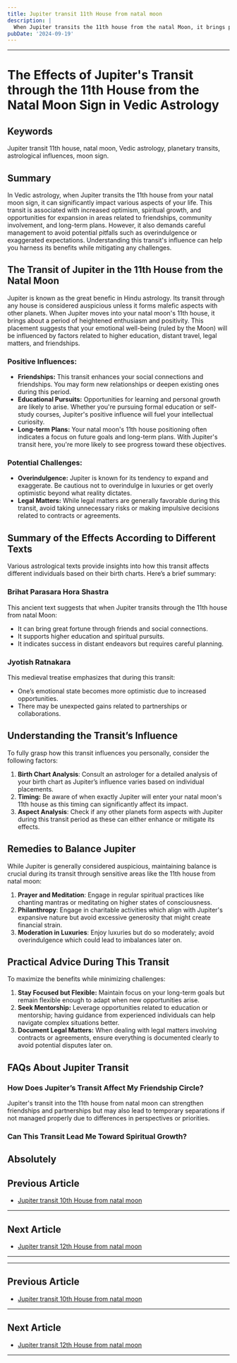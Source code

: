 ```yaml
---
title: Jupiter transit 11th House from natal moon
description: |
  When Jupiter transits the 11th house from the natal Moon, it brings positive outcomes such as financial gains, success, and overall happiness. The individual may experience a highly favorable period marked by prosperity, fulfillment of desires, and strong social relationships.
pubDate: '2024-09-19'
---
```


---

# The Effects of Jupiter's Transit through the 11th House from the Natal Moon Sign in Vedic Astrology

## Keywords
Jupiter transit 11th house, natal moon, Vedic astrology, planetary transits, astrological influences, moon sign.

## Summary
In Vedic astrology, when Jupiter transits the 11th house from your natal moon sign, it can significantly impact various aspects of your life. This transit is associated with increased optimism, spiritual growth, and opportunities for expansion in areas related to friendships, community involvement, and long-term plans. However, it also demands careful management to avoid potential pitfalls such as overindulgence or exaggerated expectations. Understanding this transit's influence can help you harness its benefits while mitigating any challenges.

## The Transit of Jupiter in the 11th House from the Natal Moon

Jupiter is known as the great benefic in Hindu astrology. Its transit through any house is considered auspicious unless it forms malefic aspects with other planets. When Jupiter moves into your natal moon's 11th house, it brings about a period of heightened enthusiasm and positivity. This placement suggests that your emotional well-being (ruled by the Moon) will be influenced by factors related to higher education, distant travel, legal matters, and friendships.

### Positive Influences:
- **Friendships:** This transit enhances your social connections and friendships. You may form new relationships or deepen existing ones during this period.
- **Educational Pursuits:** Opportunities for learning and personal growth are likely to arise. Whether you're pursuing formal education or self-study courses, Jupiter's positive influence will fuel your intellectual curiosity.
- **Long-term Plans:** Your natal moon's 11th house positioning often indicates a focus on future goals and long-term plans. With Jupiter's transit here, you're more likely to see progress toward these objectives.

### Potential Challenges:
- **Overindulgence:** Jupiter is known for its tendency to expand and exaggerate. Be cautious not to overindulge in luxuries or get overly optimistic beyond what reality dictates.
- **Legal Matters:** While legal matters are generally favorable during this transit, avoid taking unnecessary risks or making impulsive decisions related to contracts or agreements.

## Summary of the Effects According to Different Texts

Various astrological texts provide insights into how this transit affects different individuals based on their birth charts. Here’s a brief summary:

### Brihat Parasara Hora Shastra
This ancient text suggests that when Jupiter transits through the 11th house from natal Moon:
- It can bring great fortune through friends and social connections.
- It supports higher education and spiritual pursuits.
- It indicates success in distant endeavors but requires careful planning.

### Jyotish Ratnakara
This medieval treatise emphasizes that during this transit:
- One’s emotional state becomes more optimistic due to increased opportunities.
- There may be unexpected gains related to partnerships or collaborations.

## Understanding the Transit’s Influence

To fully grasp how this transit influences you personally, consider the following factors:
1. **Birth Chart Analysis**: Consult an astrologer for a detailed analysis of your birth chart as Jupiter’s influence varies based on individual placements.
2. **Timing:** Be aware of when exactly Jupiter will enter your natal moon's 11th house as this timing can significantly affect its impact.
3. **Aspect Analysis**: Check if any other planets form aspects with Jupiter during this transit period as these can either enhance or mitigate its effects.

## Remedies to Balance Jupiter

While Jupiter is generally considered auspicious, maintaining balance is crucial during its transit through sensitive areas like the 11th house from natal moon:

1. **Prayer and Meditation**: Engage in regular spiritual practices like chanting mantras or meditating on higher states of consciousness.
2. **Philanthropy**: Engage in charitable activities which align with Jupiter's expansive nature but avoid excessive generosity that might create financial strain.
3. **Moderation in Luxuries**: Enjoy luxuries but do so moderately; avoid overindulgence which could lead to imbalances later on.

## Practical Advice During This Transit

To maximize the benefits while minimizing challenges:
1. **Stay Focused but Flexible:** Maintain focus on your long-term goals but remain flexible enough to adapt when new opportunities arise.
2. **Seek Mentorship:** Leverage opportunities related to education or mentorship; having guidance from experienced individuals can help navigate complex situations better.
3. **Document Legal Matters:** When dealing with legal matters involving contracts or agreements, ensure everything is documented clearly to avoid potential disputes later on.

## FAQs About Jupiter Transit

### How Does Jupiter’s Transit Affect My Friendship Circle?
Jupiter's transit into the 11th house from natal moon can strengthen friendships and partnerships but may also lead to temporary separations if not managed properly due to differences in perspectives or priorities.

### Can This Transit Lead Me Toward Spiritual Growth?
Absolutely
---

## Previous Article
- [Jupiter transit 10th House from natal moon](200510_Jupiter_transit_10th_House_from_natal_moon.md)

---

## Next Article
- [Jupiter transit 12th House from natal moon](200512_Jupiter_transit_12th_House_from_natal_moon.md)

---
---

## Previous Article
- [Jupiter transit 10th House from natal moon](200510_Jupiter_transit_10th_House_from_natal_moon.md)

---

## Next Article
- [Jupiter transit 12th House from natal moon](200512_Jupiter_transit_12th_House_from_natal_moon.md)

---
